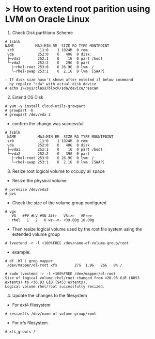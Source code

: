 # > How to extend root parition using LVM on Oracle Linux

1. Check Disk partitiono Scheme 

```
# lsblk
NAME          MAJ:MIN RM  SIZE RO TYPE MONTPOINT
 sr0            11:0    1 1024M  0 rom  
 vda           252:0    0   40G  0 disk 
 ├─vda1        252:1    0    1G  0 part /boot
 └─vda2        252:2    0   29G  0 part 
   ├─rhel-root 253:0    0 26.9G  0 lvm  /
   └─rhel-swap 253:1    0  2.1G  0 lvm  [SWAP]

- If disk size hasn't shown after extetnd if below cocmmand
  by repalce "sda" with actual disk device 
# echo 1>/sys/class/block/sda/device/rescan
```
2. Extend OS Disk
```
# yum -y install cloud-utils-growpart
# growpart -h
# growpart /dev/vda 2
```
- confirm the change was successful
```
# lsblk 
 NAME          MAJ:MIN RM  SIZE RO TYPE MOUNTPOINT
 sr0            11:0    1 1024M  0 rom  
 vda           252:0    0   40G  0 disk 
 ├─vda1        252:1    0    1G  0 part /boot
 └─vda2        252:2    0   39G  0 part 
   ├─rhel-root 253:0    0 26.9G  0 lvm  /
   └─rhel-swap 253:1    0  2.1G  0 lvm  [SWAP]
```
3. Resize root logical volume to occupy all space
- Resize the physical volume
```
# pvresize /dev/vda2
# pvs
```
- Check the size of the volume group configured
```
# vgs
   VG   #PV #LV #SN Attr   VSize   VFree 
   rhel   1   2   0 wz--n- <39.00g 10.00g
```
- Then resize logical volume used by the root file system using the extended volume group
```
# lvextend -r -l +100%FREE /dev/name-of-volume-group/root
```
- example: 
```
# df -hT | grep mapper
 /dev/mapper/ol-root xfs        27G  1.9G   26G   8% /

# sudo lvextend -r -l +100%FREE /dev/mapper/ol-root
Size of logical volume rhel/root changed from <26.93 GiB (6893 extents) to <36.93 GiB (9453 extents).
Logical volume rhel/root successfully resized.
```
4. Update the changes to the filesystem
- For ext4 filesystem
```
# resize2fs /dev/name-of-volume-group/root
```
- For xfs filesystem
```
# xfs_growfs /
```